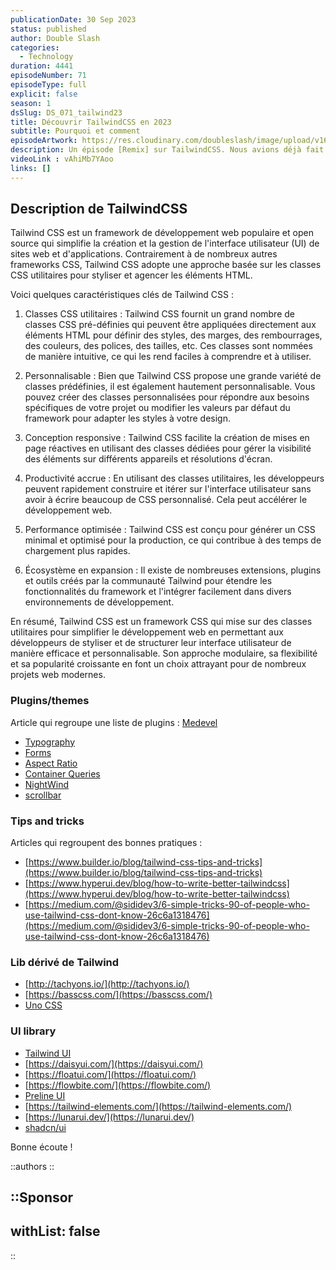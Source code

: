 ```yaml
---
publicationDate: 30 Sep 2023
status: published
author: Double Slash
categories:
  - Technology
duration: 4441
episodeNumber: 71
episodeType: full
explicit: false
season: 1
dsSlug: DS_071_tailwind23
title: Découvrir TailwindCSS en 2023
subtitle: Pourquoi et comment
episodeArtwork: https://res.cloudinary.com/doubleslash/image/upload/v1696020556/episode/ART_71_qltppk.png
description: Un épisode [Remix] sur TailwindCSS. Nous avions déjà fait un épisode sur l'outil TailwindCSS, le numéro 7, sorti en 2020. Comme ce magnifique outil a évolué depuis, nous voulions refaire un épisode dédié pour réexpliquer le fonctionnement et l’écosystème autour de ce dernier.
videoLink : vAhiMb7YAoo
links: []
---
```


## Description de TailwindCSS

Tailwind CSS est un framework de développement web populaire et open source qui simplifie la création et la gestion de l'interface utilisateur (UI) de sites web et d'applications. Contrairement à de nombreux autres frameworks CSS, Tailwind CSS adopte une approche basée sur les classes CSS utilitaires pour styliser et agencer les éléments HTML.

Voici quelques caractéristiques clés de Tailwind CSS :

1. Classes CSS utilitaires : Tailwind CSS fournit un grand nombre de classes CSS pré-définies qui peuvent être appliquées directement aux éléments HTML pour définir des styles, des marges, des rembourrages, des couleurs, des polices, des tailles, etc. Ces classes sont nommées de manière intuitive, ce qui les rend faciles à comprendre et à utiliser.

2. Personnalisable : Bien que Tailwind CSS propose une grande variété de classes prédéfinies, il est également hautement personnalisable. Vous pouvez créer des classes personnalisées pour répondre aux besoins spécifiques de votre projet ou modifier les valeurs par défaut du framework pour adapter les styles à votre design.

3. Conception responsive : Tailwind CSS facilite la création de mises en page réactives en utilisant des classes dédiées pour gérer la visibilité des éléments sur différents appareils et résolutions d'écran.

4. Productivité accrue : En utilisant des classes utilitaires, les développeurs peuvent rapidement construire et itérer sur l'interface utilisateur sans avoir à écrire beaucoup de CSS personnalisé. Cela peut accélérer le développement web.

5. Performance optimisée : Tailwind CSS est conçu pour générer un CSS minimal et optimisé pour la production, ce qui contribue à des temps de chargement plus rapides.

6. Écosystème en expansion : Il existe de nombreuses extensions, plugins et outils créés par la communauté Tailwind pour étendre les fonctionnalités du framework et l'intégrer facilement dans divers environnements de développement.

En résumé, Tailwind CSS est un framework CSS qui mise sur des classes utilitaires pour simplifier le développement web en permettant aux développeurs de styliser et de structurer leur interface utilisateur de manière efficace et personnalisable. Son approche modulaire, sa flexibilité et sa popularité croissante en font un choix attrayant pour de nombreux projets web modernes.



###  Plugins/themes

Article qui regroupe une liste de plugins : [Medevel](https://medevel.com/50-os-tailwind-plugins/)

- [Typography](https://tailwindcss.com/docs/typography-plugin)
- [Forms](https://github.com/tailwindlabs/tailwindcss-forms)
- [Aspect Ratio](https://github.com/tailwindlabs/tailwindcss-aspect-ratio)
- [Container Queries](https://github.com/tailwindlabs/tailwindcss-container-queries)
- [NightWind](https://nightwindcss.com/)
- [scrollbar](https://www.npmjs.com/package/tailwind-scrollbar)

### Tips and tricks

Articles qui regroupent des bonnes pratiques :

- [https://www.builder.io/blog/tailwind-css-tips-and-tricks](https://www.builder.io/blog/tailwind-css-tips-and-tricks)
- [https://www.hyperui.dev/blog/how-to-write-better-tailwindcss](https://www.hyperui.dev/blog/how-to-write-better-tailwindcss)
- [https://medium.com/@sididev3/6-simple-tricks-90-of-people-who-use-tailwind-css-dont-know-26c6a1318476](https://medium.com/@sididev3/6-simple-tricks-90-of-people-who-use-tailwind-css-dont-know-26c6a1318476)

### Lib dérivé de Tailwind

- [http://tachyons.io/](http://tachyons.io/)
- [https://basscss.com/](https://basscss.com/)
- [Uno CSS](https://unocss.dev/)

### UI library

- [Tailwind UI](https://tailwindui.com/)
- [https://daisyui.com/](https://daisyui.com/)
- [https://floatui.com/](https://floatui.com/)
- [https://flowbite.com/](https://flowbite.com/)
- [Preline UI](https://preline.co/)
- [https://tailwind-elements.com/](https://tailwind-elements.com/)
- [https://lunarui.dev/](https://lunarui.dev/)
- [shadcn/ui](https://ui.shadcn.com/)

Bonne écoute !

::authors
::

::Sponsor
---
withList: false
---
::
